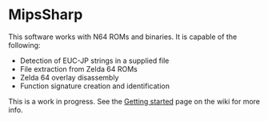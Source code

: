 # MipsSharp
This software works with N64 ROMs and binaries. It is capable of the following:

 - Detection of EUC-JP strings in a supplied file
 - File extraction from Zelda 64 ROMs
 - Zelda 64 overlay disassembly
 - Function signature creation and identification
 
This is a work in progress. See the [Getting started](https://github.com/kskjer/MipsSharp/wiki/Getting-started) page on the wiki for more info.
